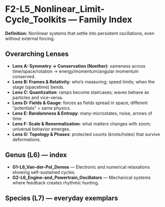# F2-L5_Nonlinear_Limit-Cycle_Toolkits — Family Index
**Definition:** Nonlinear systems that settle into persistent oscillations, even without external forcing.

## Overarching Lenses

- **Lens A: Symmetry -> Conservation (Noether)**: sameness across time/space/rotation → energy/momentum/angular momentum conserved.
- **Lens B: Frames & Relativity**: who’s measuring; speed limits; when the stage (spacetime) bends.
- **Lens C: Quantization**: ramps become staircases; waves behave as particles and vice-versa.
- **Lens D: Fields & Gauge**: forces as fields spread in space; different “potentials” = same physics.
- **Lens E: Randomness & Entropy**: many-microstates, noise, arrows of time.
- **Lens F: Scale & Renormalization**: what matters changes with zoom; universal behavior emerges.
- **Lens G: Topology & Phases**: protected counts (knots/holes) that survive deformations.

## Genus (L6) — index
- **G1-L6_Van-der-Pol_Demos** — Electronic and numerical relaxations showing self-sustained cycles.
- **G2-L6_Engine-and_Powertrain_Oscillators** — Mechanical systems where feedback creates rhythmic hunting.

## Species (L7) — everyday exemplars
